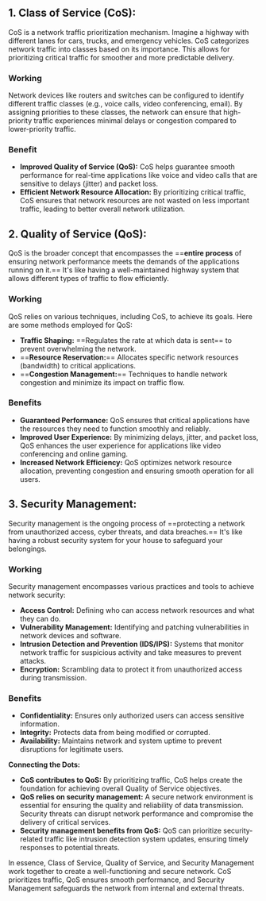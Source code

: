 ## 1. Class of Service (CoS):
CoS is a network traffic prioritization mechanism. Imagine a highway with different lanes for cars, trucks, and emergency vehicles. CoS categorizes network traffic into classes based on its importance. This allows for prioritizing critical traffic for smoother and more predictable delivery.
### Working
Network devices like routers and switches can be configured to identify different traffic classes (e.g., voice calls, video conferencing, email). By assigning priorities to these classes, the network can ensure that high-priority traffic experiences minimal delays or congestion compared to lower-priority traffic.
### Benefit
- **Improved Quality of Service (QoS):** CoS helps guarantee smooth performance for real-time applications like voice and video calls that are sensitive to delays (jitter) and packet loss.
- **Efficient Network Resource Allocation:** By prioritizing critical traffic, CoS ensures that network resources are not wasted on less important traffic, leading to better overall network utilization.

## 2. Quality of Service (QoS):
QoS is the broader concept that encompasses the ==**entire process** of ensuring network performance meets the demands of the applications running on it.== It's like having a well-maintained highway system that allows different types of traffic to flow efficiently.
### Working
QoS relies on various techniques, including CoS, to achieve its goals. Here are some methods employed for QoS:
- **Traffic Shaping:** ==Regulates the rate at which data is sent== to prevent overwhelming the network.
- ==**Resource Reservation:**== Allocates specific network resources (bandwidth) to critical applications.
- ==**Congestion Management:**== Techniques to handle network congestion and minimize its impact on traffic flow.
### Benefits
- **Guaranteed Performance:** QoS ensures that critical applications have the resources they need to function smoothly and reliably.
- **Improved User Experience:** By minimizing delays, jitter, and packet loss, QoS enhances the user experience for applications like video conferencing and online gaming.
- **Increased Network Efficiency:** QoS optimizes network resource allocation, preventing congestion and ensuring smooth operation for all users.

## 3. Security Management:
Security management is the ongoing process of ==protecting a network from unauthorized access, cyber threats, and data breaches.== It's like having a robust security system for your house to safeguard your belongings.
### Working
Security management encompasses various practices and tools to achieve network security:
- **Access Control:** Defining who can access network resources and what they can do.
- **Vulnerability Management:** Identifying and patching vulnerabilities in network devices and software.
- **Intrusion Detection and Prevention (IDS/IPS):** Systems that monitor network traffic for suspicious activity and take measures to prevent attacks.
- **Encryption:** Scrambling data to protect it from unauthorized access during transmission.
### Benefits   
- **Confidentiality:** Ensures only authorized users can access sensitive information.
- **Integrity:** Protects data from being modified or corrupted.
- **Availability:** Maintains network and system uptime to prevent disruptions for legitimate users.

**Connecting the Dots:**

- **CoS contributes to QoS:** By prioritizing traffic, CoS helps create the foundation for achieving overall Quality of Service objectives.
- **QoS relies on security management:** A secure network environment is essential for ensuring the quality and reliability of data transmission. Security threats can disrupt network performance and compromise the delivery of critical services.
- **Security management benefits from QoS:** QoS can prioritize security-related traffic like intrusion detection system updates, ensuring timely responses to potential threats.

In essence, Class of Service, Quality of Service, and Security Management work together to create a well-functioning and secure network. CoS prioritizes traffic, QoS ensures smooth performance, and Security Management safeguards the network from internal and external threats.